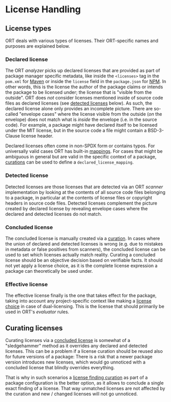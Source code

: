 # License Handling

## License types

ORT deals with various types of licenses. Their ORT-specific names and purposes are explained below.

### Declared license

The ORT *analyzer* picks up declared licenses that are provided as part of package manager specific metadata, like
inside the `<licenses>` tag in the `pom.xml` for [Maven][1] or inside the `license` field in the `package.json` for
[NPM][2]. In other words, this is the license the author of the package claims or intends the package to
be licensed under; the license that is "visible from the outside". ORT does *not* consider licenses mentioned inside of
source code files as declared licenses (see [detected licenses](#detected-license) below). As such, the declared
license alone only provides an incomplete picture. There are so-called "envelope cases" where the license visible from
the outside (*on* the envelope) does not match what is *inside* the envelope (i.e. in the source code). For example, a
package might have declared itself to be licensed under the MIT license, but in the source code a file might contain a
BSD-3-Clause license header.

Declared licenses often come in non-SPDX form or contains typos. For universally valid cases ORT has built-in
[mappings](https://github.com/oss-review-toolkit/ort/blob/main/utils/spdx/src/main/resources/declared-license-mapping.yml).
For cases that might be ambiguous in general but are valid in the specific context of a package,
[curations](../configuration/package-curations.md) can be used to define a `declared_license_mapping`.

### Detected license

Detected licenses are those licenses that are detected via an ORT *scanner* implementation by looking at the contents of
all source code files belonging to a package, in particular at the contents of license files or copyright headers in
source code files. Detected licenses complement the picture created by declared license by revealing envelope cases
where the declared and detected licenses do not match.

### Concluded license

The concluded license is manually created via a [curation](../configuration/package-curations.md). In cases where the
union of declared and detected licenses is wrong (e.g. due to mistakes in metadata or false positives from scanners),
the concluded license can be used to set which licenses actually match reality. Curating a concluded license should be
an objective decision based on verifiable facts. It should not yet apply a license choice, as it is the complete license
expression a package can theoretically be used under.

### Effective license

The effective license finally is the one that takes effect for the package, taking into account any project-specific
context like making a [license choice](../configuration/ort-yml.md#license-choices) in case of dual-licensing. This is the
license that should primarily be used in ORT's *evaluator* rules.

## Curating licenses

Curating licenses via a [concluded license](#concluded-license) is somewhat of a "sledgehammer" method as it overrides
any declared and detected licenses. This can be a problem if a license curation should be reused also for future
versions of a package: There is a risk that a newer package version introduces new licenses, which would go unnoticed
with a concluded license that blindly overrides everything.

That is why in such scenarios a
[license finding curation](../configuration/package-configurations.md#defining-path-excludes-and-license-finding-curations)
as part of a package configuration is the better option, as it allows to conclude a single exact finding of a license.
That way unmatched licenses are not affected by the curation and new / changed licenses will not go unnoticed.

[1]: https://maven.apache.org/pom.html#Licenses
[2]: https://docs.npmjs.com/cli/v8/configuring-npm/package-json#license
